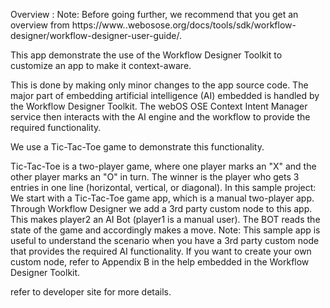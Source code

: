 Overview :
Note: Before going further, we recommend that you get an overview from https://www..webosose.org/docs/tools/sdk/workflow-designer/workflow-designer-user-guide/.

This app demonstrate the use of the Workflow Designer Toolkit to customize an app to make it context-aware.

This is done by making only minor changes to the app source code.
The major part of embedding artificial intelligence (AI) embedded is handled by the Workflow Designer Toolkit.
The webOS OSE Context Intent Manager service then interacts with the AI engine and the workflow to provide the required functionality.

We use a Tic-Tac-Toe game to demonstrate this functionality.

Tic-Tac-Toe is a two-player game, where one player marks an "X" and the other player marks an "O" in turn. The winner is the player who gets 3 entries in one line (horizontal, vertical, or diagonal).
In this sample project:
We start with a Tic-Tac-Toe game app, which is a manual two-player app.
Through Workflow Designer we add a 3rd party custom node to this app.
This makes player2 an AI Bot (player1 is a manual user).
The BOT reads the state of the game and accordingly makes a move.
Note: This sample app is useful to understand the scenario when you have a 3rd party custom node that provides the required AI functionality. If you want to create your own custom node, refer to Appendix B in the help embedded in the Workflow Designer Toolkit.

refer to developer site for more details.